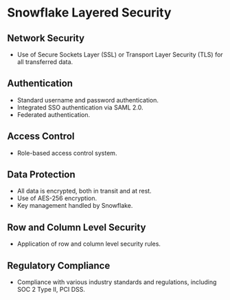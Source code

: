 # Snowflake Layered Security
## Network Security
   - Use of Secure Sockets Layer (SSL) or Transport Layer Security (TLS) for all transferred data.
## Authentication
   - Standard username and password authentication.
   - Integrated SSO authentication via SAML 2.0.
   - Federated authentication.
## Access Control
   - Role-based access control system.
## Data Protection
   - All data is encrypted, both in transit and at rest.
   - Use of AES-256 encryption.
   - Key management handled by Snowflake.
## Row and Column Level Security
   - Application of row and column level security rules.
## Regulatory Compliance
   - Compliance with various industry standards and regulations, including SOC 2 Type II, PCI DSS.
